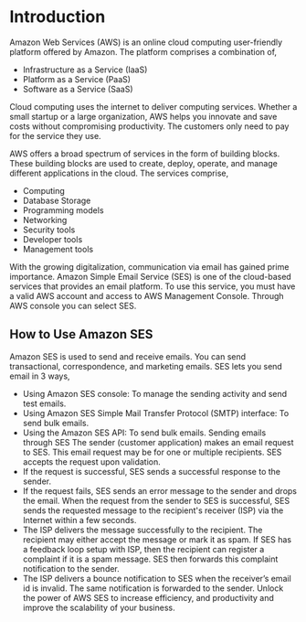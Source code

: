 # Introduction

Amazon Web Services (AWS) is an online cloud computing user-friendly platform offered by Amazon. The platform comprises a combination of,
* Infrastructure as a Service (IaaS)   
* Platform as a Service (PaaS)   
* Software as a Service (SaaS)

Cloud computing uses the internet to deliver computing services. Whether a small startup or a large organization, AWS helps you innovate and save costs without compromising productivity. The customers only need to pay for the service they use.

AWS offers a broad spectrum of services in the form of building blocks. These building blocks are used to create, deploy, operate, and manage different applications in the cloud. The services comprise,
* Computing   
* Database Storage   
* Programming models   
* Networking   
* Security tools   
* Developer tools   
* Management tools

With the growing digitalization, communication via email has gained prime importance. Amazon Simple Email Service (SES) is one of the cloud-based services that provides an email platform. To use this service, you must have a valid AWS account and access to AWS Management Console. Through AWS console you can select SES.
## How to Use Amazon SES
 
Amazon SES is used to send and receive emails. You can send transactional, correspondence, and marketing emails. SES lets you send email in 3 ways,
* Using Amazon SES console: To manage the sending activity and send test emails.
* Using Amazon SES Simple Mail Transfer Protocol (SMTP) interface: To send bulk emails.
* Using the Amazon SES API: To send bulk emails.
Sending emails through SES
The sender (customer application) makes an email request to SES. This email request may be for one or multiple recipients. SES accepts the request upon validation. 
* If the request is successful, SES sends a successful response to the sender.
* If the request fails, SES sends an error message to the sender and drops the email.
When the request from the sender to SES is successful, SES sends the requested message to the recipient's receiver (ISP) via the Internet within a few seconds. 
* The ISP delivers the message successfully to the recipient. The recipient may either accept the message or mark it as spam. If SES has a feedback loop setup with ISP, then the recipient can register a complaint if it is a spam message. SES then forwards this complaint notification to the sender. 
* The ISP delivers a bounce notification to SES when the receiver’s email id is invalid. The same notification is forwarded to the sender.
Unlock the power of AWS SES to increase efficiency, and productivity and improve the scalability of your business.
